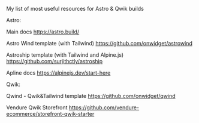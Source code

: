 My list of most useful resources for Astro & Qwik builds

Astro:

Main docs
https://astro.build/

Astro Wind template (with Tailwind)
https://github.com/onwidget/astrowind

Astroship template (with Tailwind and Alpine.js)
https://github.com/surjithctly/astroship

Apline docs
https://alpinejs.dev/start-here

Qwik:

Qwind - Qwik&Tailwind template
https://github.com/onwidget/qwind

Vendure Qwik Storefront
https://github.com/vendure-ecommerce/storefront-qwik-starter
